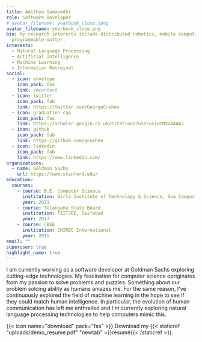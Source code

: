 ```yaml
---
title: Adithya Samavedhi
role: Software Developer 
# avatar_filename: yearbook_close.jpeg
avatar_filename: yearbook_close.png
bio: My research interests include distributed robotics, mobile computing and
  programmable matter.
interests:
  - Natural Language Processing
  - Artificial Intelligence
  - Machine Learning
  - Information Retreival
social:
  - icon: envelope
    icon_pack: fas
    link: /#contact
  - icon: twitter
    icon_pack: fab
    link: https://twitter.com/GeorgeCushen
  - icon: graduation-cap
    icon_pack: fas
    link: https://scholar.google.co.uk/citations?user=sIwtMXoAAAAJ
  - icon: github
    icon_pack: fab
    link: https://github.com/gcushen
  - icon: linkedin
    icon_pack: fab
    link: https://www.linkedin.com/
organizations:
  - name: Goldman Sachs
    url: https://www.stanford.edu/
education:
  courses:
    - course: B.E. Computer Science
      institution: Birla Institute of Technology & Science, Goa Campus
      year: 2021
    - course: Telangana State Board
      institution: FIITJEE, Saifabad
      year: 2017
    - course: CBSE
      institution: CHIREC International
      year: 2015
email: ""
superuser: true
highlight_name: true
---
```

I am currently working as a software developer at Goldman Sachs exploring cutting-edge technologies. My fascination for computer science opriginates from my passion to solve problems and puzzles. Something about our problem solcing ability as humans amazes me. For the same reason, I've continuously explored the field of machine learning in the hope to see if they could match human intelligence. In particular, the evolution of human communication has left me enthralled and I'm currently exploring natural language processing technologies to help computers mimic this.

{{< icon name="download" pack="fas" >}} Download my {{< staticref "uploads/demo_resume.pdf" "newtab" >}}resumé{{< /staticref >}}.